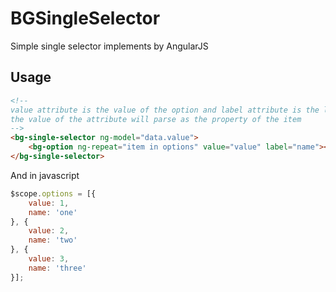 # BGSingleSelector

Simple single selector implements by AngularJS

## Usage
```html
<!--
value attribute is the value of the option and label attribute is the laleb to show when the option is selected,
the value of the attribute will parse as the property of the item
-->
<bg-single-selector ng-model="data.value">
    <bg-option ng-repeat="item in options" value="value" label="name"></bg-option>
</bg-single-selector>
```
And in javascript
```javascript
$scope.options = [{
    value: 1,
    name: 'one'
}, {
    value: 2,
    name: 'two'
}, {
    value: 3,
    name: 'three'
}];
```
